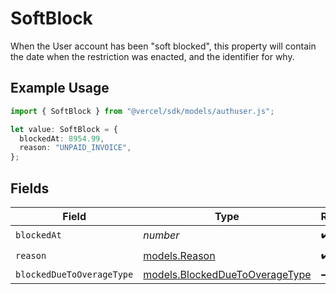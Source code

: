 # SoftBlock

When the User account has been "soft blocked", this property will contain the date when the restriction was enacted, and the identifier for why.

## Example Usage

```typescript
import { SoftBlock } from "@vercel/sdk/models/authuser.js";

let value: SoftBlock = {
  blockedAt: 8954.99,
  reason: "UNPAID_INVOICE",
};
```

## Fields

| Field                                                                  | Type                                                                   | Required                                                               | Description                                                            |
| ---------------------------------------------------------------------- | ---------------------------------------------------------------------- | ---------------------------------------------------------------------- | ---------------------------------------------------------------------- |
| `blockedAt`                                                            | *number*                                                               | :heavy_check_mark:                                                     | N/A                                                                    |
| `reason`                                                               | [models.Reason](../models/reason.md)                                   | :heavy_check_mark:                                                     | N/A                                                                    |
| `blockedDueToOverageType`                                              | [models.BlockedDueToOverageType](../models/blockedduetooveragetype.md) | :heavy_minus_sign:                                                     | N/A                                                                    |